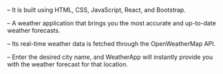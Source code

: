 – It is built using HTML, CSS, JavaScript, React, and Bootstrap.

– A weather application that brings you the most accurate and up-to-date weather forecasts.

– Its real-time weather data is fetched through the OpenWeatherMap API.

– Enter the desired city name, and WeatherApp will instantly provide you with the weather forecast for that location.
